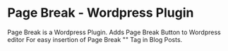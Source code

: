 Page Break - Wordpress Plugin
==========
Page Break is a Wordpress Plugin.
Adds Page Break Button to Wordpress editor For easy insertion of Page Break "<!--nextpage-->" Tag in Blog Posts.
